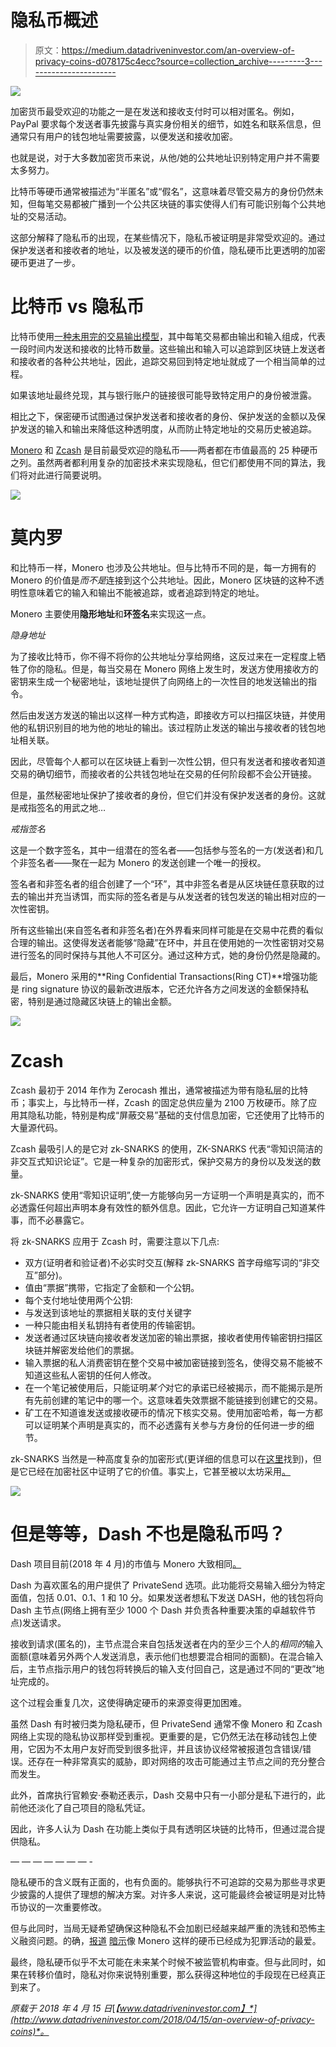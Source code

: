 # 隐私币概述

> 原文：<https://medium.datadriveninvestor.com/an-overview-of-privacy-coins-d078175c4ecc?source=collection_archive---------3----------------------->

![](img/6b849545ef88a904cfefbb1242031a32.png)

加密货币最受欢迎的功能之一是在发送和接收支付时可以相对匿名。例如，PayPal 要求每个发送者事先披露与真实身份相关的细节，如姓名和联系信息，但通常只有用户的钱包地址需要披露，以便发送和接收加密。

也就是说，对于大多数加密货币来说，从他/她的公共地址识别特定用户并不需要太多努力。

比特币等硬币通常被描述为“半匿名”或“假名”，这意味着尽管交易方的身份仍然未知，但每笔交易都被广播到一个公共区块链的事实使得人们有可能识别每个公共地址的交易活动。

这部分解释了隐私币的出现，在某些情况下，隐私币被证明是非常受欢迎的。通过保护发送者和接收者的地址，以及被发送的硬币的价值，隐私硬币比更透明的加密硬币更进了一步。

# 比特币 vs 隐私币

比特币使用[一种未用完的交易输出模型](https://bitcoin.org/en/developer-guide#block-chain-overview)，其中每笔交易都由输出和输入组成，代表一段时间内发送和接收的比特币数量。这些输出和输入可以追踪到区块链上发送者和接收者的各种公共地址，因此，追踪交易回到特定地址就成了一个相当简单的过程。

如果该地址最终兑现，其与银行账户的链接很可能导致特定用户的身份被泄露。

相比之下，保密硬币试图通过保护发送者和接收者的身份、保护发送的金额以及保护发送的输入和输出来降低这种透明度，从而防止特定地址的交易历史被追踪。

[Monero](https://coinmarketcap.com/currencies/monero/) 和 [Zcash](https://coinmarketcap.com/currencies/zcash/) 是目前最受欢迎的隐私币——两者都在市值最高的 25 种硬币之列。虽然两者都利用复杂的加密技术来实现隐私，但它们都使用不同的算法，我们将对此进行简要说明。

![](img/34386ab1c54e6e704e103452a4ebb407.png)

# 莫内罗

和比特币一样，Monero 也涉及公共地址。但与比特币不同的是，每一方拥有的 Monero 的价值是*而不是*连接到这个公共地址。因此，Monero 区块链的这种不透明性意味着它的输入和输出不能被追踪，或者追踪到特定的地址。

Monero 主要使用**隐形地址**和**环签名**来实现这一点。

*隐身地址*

为了接收比特币，你不得不将你的公共地址分享给网络，这反过来在一定程度上牺牲了你的隐私。但是，每当交易在 Monero 网络上发生时，发送方使用接收方的密钥来生成一个秘密地址，该地址提供了向网络上的一次性目的地发送输出的指令。

然后由发送方发送的输出以这样一种方式构造，即接收方可以扫描区块链，并使用他的私钥识别目的地为他的地址的输出。该过程防止发送的输出与接收者的钱包地址相关联。

因此，尽管每个人都可以在区块链上看到一次性公钥，但只有发送者和接收者知道交易的确切细节，而接收者的公共钱包地址在交易的任何阶段都不会公开链接。

但是，虽然秘密地址保护了接收者的身份，但它们并没有保护发送者的身份。这就是戒指签名的用武之地…

*戒指签名*

这是一个数字签名，其中一组潜在的签名者——包括参与签名的一方(发送者)和几个非签名者——聚在一起为 Monero 的发送创建一个唯一的授权。

签名者和非签名者的组合创建了一个“环”，其中非签名者是从区块链任意获取的过去的输出并充当诱饵，而实际的签名者是与从发送者的钱包发送的输出相对应的一次性密钥。

所有这些输出(来自签名者和非签名者)在外界看来同样可能是在交易中花费的看似合理的输出。这使得发送者能够“隐藏”在环中，并且在使用她的一次性密钥对交易进行签名的同时保持与其他人不可区分。通过这种方式，她的身份仍然是隐藏的。

最后，Monero 采用的**Ring Confidential Transactions(Ring CT)**增强功能是 ring signature 协议的最新改进版本，它还允许各方之间发送的金额保持私密，特别是通过隐藏区块链上的输出金额。

![](img/c98a0f43c53722840b4dbb5be5ea3fa9.png)

# Zcash

Zcash 最初于 2014 年作为 Zerocash 推出，通常被描述为带有隐私层的比特币；事实上，与比特币一样，Zcash 的固定总供应量为 2100 万枚硬币。除了应用其隐私功能，特别是构成“屏蔽交易”基础的支付信息加密，它还使用了比特币的大量源代码。

Zcash 最吸引人的是它对 zk-SNARKS 的使用，ZK-SNARKS 代表“零知识简洁的非交互式知识论证”。它是一种复杂的加密形式，保护交易方的身份以及发送的数量。

zk-SNARKS 使用“零知识证明”,使一方能够向另一方证明一个声明是真实的，而不必透露任何超出声明本身有效性的额外信息。因此，它允许一方证明自己知道某件事，而不必暴露它。

将 zk-SNARKS 应用于 Zcash 时，需要注意以下几点:

*   双方(证明者和验证者)不必实时交互(解释 zk-SNARKS 首字母缩写词的“非交互”部分)。
*   值由“票据”携带，它指定了金额和一个公钥。
*   每个支付地址使用两个公钥:
*   与发送到该地址的票据相关联的支付关键字
*   一种只能由相关私钥持有者使用的传输密钥。
*   发送者通过区块链向接收者发送加密的输出票据，接收者使用传输密钥扫描区块链并解密发给他们的票据。
*   输入票据的私人消费密钥在整个交易中被加密链接到签名，使得交易不能被不知道这些私人密钥的任何人修改。
*   在一个笔记被使用后，只能证明*某个*对它的承诺已经被揭示，而不能揭示是所有先前创建的笔记中的哪一个。这意味着失效票据不能链接到创建它的交易。
*   矿工在不知道谁发送或接收硬币的情况下核实交易。使用加密哈希，每一方都可以证明某个声明是真实的，而不必透露有关参与方身份的任何进一步的细节。

zk-SNARKS 当然是一种高度复杂的加密形式(更详细的信息可以在[这里](https://z.cash/technology/zksnarks.html)找到)，但是它已经在加密社区中证明了它的价值。事实上，它甚至被以太坊采用[。](https://blog.z.cash/ethereum-snarks/)

![](img/cfab1339e49b7b962016e2bec40b5be0.png)

# 但是等等，Dash 不也是隐私币吗？

Dash 项目目前(2018 年 4 月)的市值与 Monero 大致相同[。](https://coinmarketcap.com/currencies/dash/)

Dash 为喜欢匿名的用户提供了 PrivateSend 选项。此功能将交易输入细分为特定面值，包括 0.01、0.1、1 和 10 分。如果发送者想私下发送 DASH，他的钱包将向 Dash 主节点(网络上拥有至少 1000 个 Dash 并负责各种重要决策的卓越软件节点)发送请求。

接收到请求(匿名的)，主节点混合来自包括发送者在内的至少三个人的*相同的*输入面额(意味着另外两个人发送消息，表示他们也想要混合相同的面额)。在混合输入后，主节点指示用户的钱包将转换后的输入支付回自己，这是通过不同的“更改”地址完成的。

这个过程会重复几次，这使得确定硬币的来源变得更加困难。

虽然 Dash 有时被归类为隐私硬币，但 PrivateSend 通常不像 Monero 和 Zcash 网络上实现的隐私协议那样受到重视。更重要的是，它仍然无法在移动钱包上使用，它因为不太用户友好而受到很多批评，并且该协议经常被报道包含错误/错误。还存在一种非常真实的威胁，即对网络的攻击可能通过主节点之间的充分整合而发生。

此外，首席执行官赖安·泰勒还表示，Dash 交易中只有一小部分是私下进行的，此前他还淡化了自己项目的隐私凭证。

因此，许多人认为 Dash 在功能上类似于具有透明区块链的比特币，但通过混合提供隐私。

— — — — — — — -

隐私硬币的含义既有正面的，也有负面的。能够执行不可追踪的交易为那些寻求更少披露的人提供了理想的解决方案。对许多人来说，这可能最终会被证明是对比特币协议的一次重要修改。

但与此同时，当局无疑希望确保这种隐私不会加剧已经越来越严重的洗钱和恐怖主义融资问题。的确，[报道](https://www.bloomberg.com/news/articles/2018-01-02/criminal-underworld-is-dropping-bitcoin-for-another-currency) [暗示](https://www.pymnts.com/news/blockchain-distributed-ledger/2018/bitcoin-privacy-coins-tokens-zcash-monero-ethereum/)像 Monero 这样的硬币已经成为犯罪活动的最爱。

最终，隐私硬币似乎不太可能在未来某个时候不被监管机构审查。但与此同时，如果在转移价值时，隐私对你来说特别重要，那么获得这种地位的手段现在已经真正到来了。

*原载于 2018 年 4 月 15 日*[*【www.datadriveninvestor.com】*](http://www.datadriveninvestor.com/2018/04/15/an-overview-of-privacy-coins)*。*